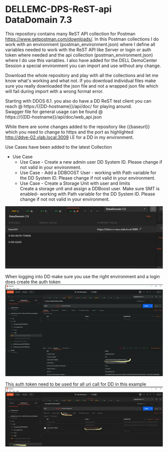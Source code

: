 # DELLEMC-DPS-ReST-api DataDomain 7.3
This repository contains many ReST API collection for Postman https://www.getpostman.com/downloads/.
In this Postman collections I do work with an environment (postman_environment.json) where I define all variables needed to work with the ReST API like Server or login or auth token where needed and the api collection (postman_environment.json) where I do use this variables.
I also have added for the DELL DemoCenter Session a special environment you can import and use without any change.

Download the whole repository and play with all the collections and let me know what's working and what not.
If you download individual files make sure you really downloaded the json file and not a wrapped json file which will fail during import with a wrong format error.

Starting with DDOS 6.1. you also do have a DD ReST test client you can reach @ https:/{{DD-hostname}}/api/doc/ for playing around.    
Swagger file for general usage can be found @  
https://{{DD-hostname}}/api/doc/web_api.json

While there are some changes added to the repository like
{{baseurl}} which you need to change to https and the port as highlighted  
http://ddve-02.vlab.local:3009 i.E for a DD in my environment.   

Use Cases have been added to the latest Collection
* Use Case
    * Use Case - Create a new admin user
    DD System ID. Please change if not valid in your environment.
    * Use Case - Add a DDBOOST User - working with Path variable for the DD System ID. Please change if not valid in your environment.  
    * Use Case - Create a Storage Unit with user and limits  
    Create a storage unit and assign a DDBoost user. Make sure SMT is enabled- working with Path variable for the DD System ID. Please change if not not valid in your environment.

![1](https://github.com/juergenschubert/DELLEMC-DPS-ReST-api/blob/master/images/postman-env-var.png)

When logging into DD make sure you use the right environment and a login does create the auth token
![2](https://github.com/juergenschubert/DELLEMC-DPS-ReST-api/blob/master/images/postman-login-dd.png)

This auth token need to be used for all uri call for DD in this example  
![3](https://github.com/juergenschubert/DELLEMC-DPS-ReST-api/blob/master/images/postman-xauth-token.png)
